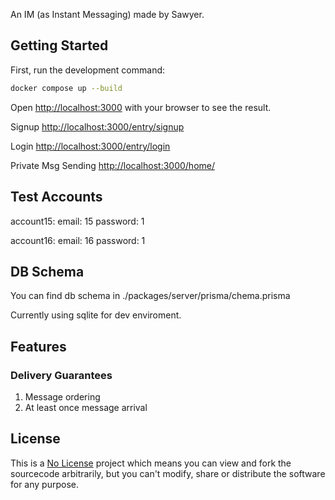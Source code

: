 An IM (as Instant Messaging) made by Sawyer.
## Getting Started

First, run the development command:

```bash
docker compose up --build
```

Open [http://localhost:3000](http://localhost:3000) with your browser to see the result.

Signup [http://localhost:3000/entry/signup](http://localhost:3000/entry/signup)

Login [http://localhost:3000/entry/login](http://localhost:3000/entry/login)

Private Msg Sending  [http://localhost:3000/home/](http://localhost:3000/home/)

## Test Accounts

account15: email: 15 password: 1

account16: email: 16 password: 1

## DB Schema

You can find db schema in ./packages/server/prisma/chema.prisma

Currently using sqlite for dev enviroment.

## Features

### Delivery Guarantees

1. Message ordering
2. At least once message arrival

## License

This is a [No License](https://choosealicense.com/no-permission/) project which means you can view and fork the sourcecode arbitrarily, but you can't modify, share or distribute the software for any purpose.